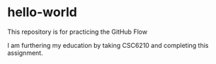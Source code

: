 # hello-world
This repository is for practicing the GitHub Flow

I am furthering my education by taking CSC6210 and completing this assignment. 
